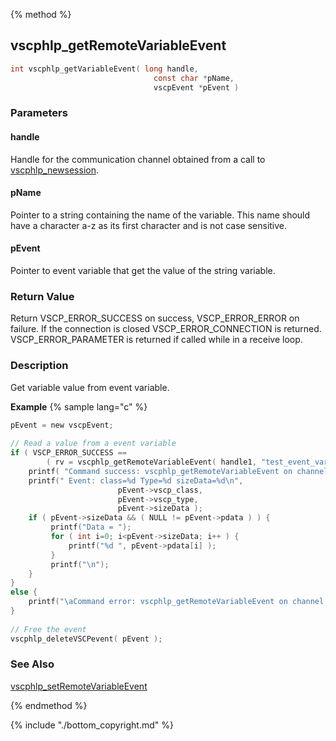
{% method %}
## vscphlp_getRemoteVariableEvent

```c
int vscphlp_getVariableEvent( long handle, 
                                const char *pName, 
                                vscpEvent *pEvent ) 
```

### Parameters

#### handle
Handle for the communication channel obtained from a call to [vscphlp_newsession](vscphlp_newsession.md).

#### pName
Pointer to a string containing the name of the variable. This name should have a character a-z as its first character and is not case sensitive.

#### pEvent
Pointer to event variable that get the value of the string variable.

### Return Value
Return VSCP_ERROR_SUCCESS on success, VSCP_ERROR_ERROR on failure. If the connection is closed VSCP_ERROR_CONNECTION is returned. VSCP_ERROR_PARAMETER is returned if called while in a receive loop. 

### Description
Get variable value from event variable.

**Example** {% sample lang="c" %}

```c
pEvent = new vscpEvent;
 
// Read a value from a event variable 
if ( VSCP_ERROR_SUCCESS == 
        ( rv = vscphlp_getRemoteVariableEvent( handle1, "test_event_variable", pEvent  ) ) ) {
    printf( "Command success: vscphlp_getRemoteVariableEvent on channel 1\n" );
    printf(" Event: class=%d Type=%d sizeData=%d\n", 
                        pEvent->vscp_class,
                        pEvent->vscp_type,
                        pEvent->sizeData );
    if ( pEvent->sizeData && ( NULL != pEvent->pdata ) ) {
         printf("Data = ");
         for ( int i=0; i<pEvent->sizeData; i++ ) {
             printf("%d ", pEvent->pdata[i] );
         }
         printf("\n");
    }
}
else {
    printf("\aCommand error: vscphlp_getRemoteVariableEvent on channel 1  Error code=%d\n", rv);
}
 
// Free the event
vscphlp_deleteVSCPevent( pEvent );
```

### See Also
[vscphlp_setRemoteVariableEvent](vscphlp_setremotevariableevent.md)

{% endmethod %}

{% include "./bottom_copyright.md" %}